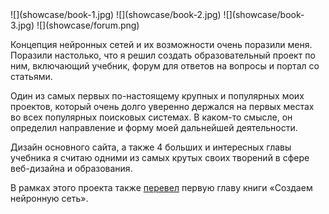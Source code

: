 <gallery>
    ![](showcase/book-1.jpg)
    ![](showcase/book-2.jpg)
    ![](showcase/book-3.jpg)
    ![](showcase/forum.png)
</gallery>

Концепция нейронных сетей и их возможности очень поразили меня.
Поразили настолько, что я решил создать образовательный проект по ним, включающий учебник,
форум для ответов на вопросы и портал со статьями.

Один из самых первых по-настоящему крупных и популярных моих проектов, который очень долго уверенно держался на первых местах во всех популярных поисковых системах. В каком-то смысле, он определил направление и форму моей дальнейшей деятельности.

Дизайн основного сайта, а также 4 больших и интересных главы учебника я считаю одними из самых крутых своих творений
в сфере веб-дизайна и образования.

В рамках этого проекта также [перевел](p:translation-neural) первую главу книги «Создаем нейронную сеть».
